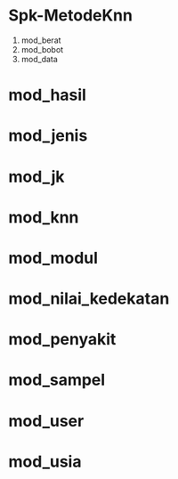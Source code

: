 # Spk-MetodeKnn
1. mod_berat
2. mod_bobot
3. mod_data
# mod_hasil
# mod_jenis
# mod_jk
# mod_knn
# mod_modul
# mod_nilai_kedekatan
# mod_penyakit
# mod_sampel
# mod_user
# mod_usia
